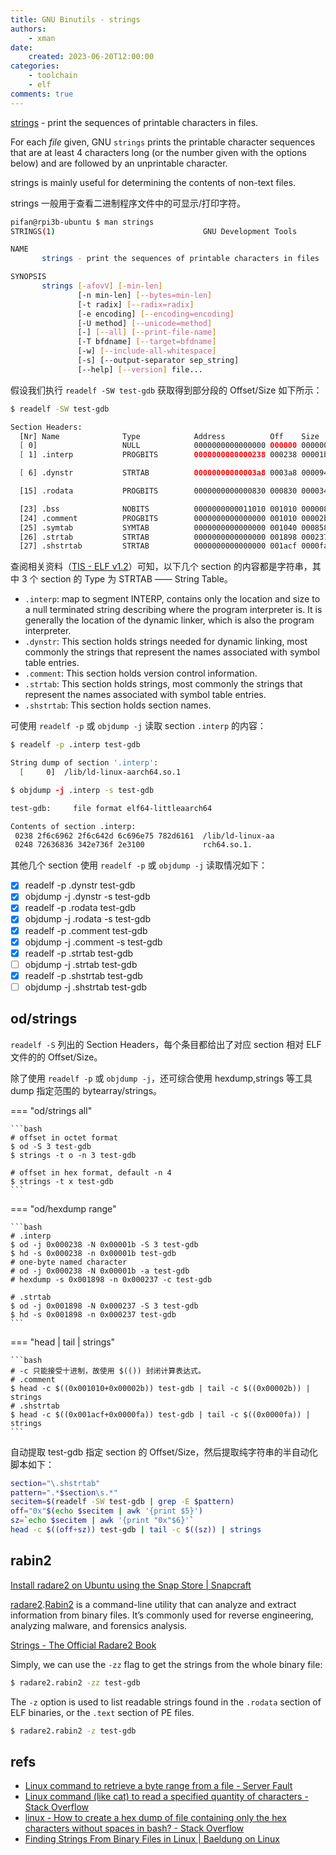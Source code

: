 ```yaml
---
title: GNU Binutils - strings
authors:
    - xman
date:
    created: 2023-06-20T12:00:00
categories:
    - toolchain
    - elf
comments: true
---
```


[strings](https://man7.org/linux/man-pages/man1/strings.1.html) - print the sequences of printable characters in files.

For each *file* given, GNU `strings` prints the printable character sequences that are at least 4 characters long (or the number given with the options below) and are followed by an unprintable character.

strings is mainly useful for determining the contents of non-text files.

<!-- more -->

strings 一般用于查看二进制程序文件中的可显示/打印字符。

```bash
pifan@rpi3b-ubuntu $ man strings
STRINGS(1)                                 GNU Development Tools                                STRINGS(1)

NAME
       strings - print the sequences of printable characters in files

SYNOPSIS
       strings [-afovV] [-min-len]
               [-n min-len] [--bytes=min-len]
               [-t radix] [--radix=radix]
               [-e encoding] [--encoding=encoding]
               [-U method] [--unicode=method]
               [-] [--all] [--print-file-name]
               [-T bfdname] [--target=bfdname]
               [-w] [--include-all-whitespace]
               [-s] [--output-separator sep_string]
               [--help] [--version] file...

```

假设我们执行 `readelf -SW test-gdb` 获取得到部分段的 Offset/Size 如下所示：

```bash
$ readelf -SW test-gdb

Section Headers:
  [Nr] Name              Type            Address          Off    Size   ES Flg Lk Inf Al
  [ 0]                   NULL            0000000000000000 000000 000000 00      0   0  0
  [ 1] .interp           PROGBITS        0000000000000238 000238 00001b 00   A  0   0  1

  [ 6] .dynstr           STRTAB          00000000000003a8 0003a8 000094 00   A  0   0  1

  [15] .rodata           PROGBITS        0000000000000830 000830 000034 00   A  0   0  8

  [23] .bss              NOBITS          0000000000011010 001010 000008 00  WA  0   0  1
  [24] .comment          PROGBITS        0000000000000000 001010 00002b 01  MS  0   0  1
  [25] .symtab           SYMTAB          0000000000000000 001040 000858 18     26  65  8
  [26] .strtab           STRTAB          0000000000000000 001898 000237 00      0   0  1
  [27] .shstrtab         STRTAB          0000000000000000 001acf 0000fa 00      0   0  1
```

查阅相关资料（[TIS - ELF v1.2](https://refspecs.linuxfoundation.org/elf/elf.pdf)）可知，以下几个 section 的内容都是字符串，其中 3 个 section 的 Type 为 STRTAB —— String Table。

- `.interp`: map to segment INTERP, contains only the location and size to a null terminated string describing where the program interpreter is. It is generally the location of the dynamic linker, which is also the program interpreter.
- `.dynstr`: This section holds strings needed for dynamic linking, most commonly the strings that represent the names associated with symbol table entries.
- `.comment`: This section holds version control information.
- `.strtab`: This section holds strings, most commonly the strings that represent the names associated with symbol table entries.
- `.shstrtab`: This section holds section names.

可使用 `readelf -p` 或 `objdump -j` 读取 section `.interp` 的内容：

```bash
$ readelf -p .interp test-gdb

String dump of section '.interp':
  [     0]  /lib/ld-linux-aarch64.so.1

$ objdump -j .interp -s test-gdb

test-gdb:     file format elf64-littleaarch64

Contents of section .interp:
 0238 2f6c6962 2f6c642d 6c696e75 782d6161  /lib/ld-linux-aa
 0248 72636836 342e736f 2e3100             rch64.so.1.
```

其他几个 section 使用 `readelf -p` 或 `objdump -j` 读取情况如下：

- [x] readelf -p .dynstr test-gdb
- [x] objdump -j .dynstr -s test-gdb
- [x] readelf -p .rodata test-gdb
- [x] objdump -j .rodata -s test-gdb
- [x] readelf -p .comment test-gdb
- [x] objdump -j .comment -s test-gdb
- [x] readelf -p .strtab test-gdb
- [ ] objdump -j .strtab test-gdb
- [x] readelf -p .shstrtab test-gdb
- [ ] objdump -j .shstrtab test-gdb

## od/strings

`readelf -S` 列出的 Section Headers，每个条目都给出了对应 section 相对 ELF 文件的的 Offset/Size。

除了使用 `readelf -p` 或 `objdump -j`，还可综合使用 hexdump,strings 等工具 dump 指定范围的 bytearray/strings。

=== "od/strings all"

    ```bash
    # offset in octet format
    $ od -S 3 test-gdb
    $ strings -t o -n 3 test-gdb

    # offset in hex format, default -n 4
    $ strings -t x test-gdb
    ```

=== "od/hexdump range"

    ```bash
    # .interp
    $ od -j 0x000238 -N 0x00001b -S 3 test-gdb
    $ hd -s 0x000238 -n 0x00001b test-gdb
    # one-byte named character
    # od -j 0x000238 -N 0x00001b -a test-gdb
    # hexdump -s 0x001898 -n 0x000237 -c test-gdb

    # .strtab
    $ od -j 0x001898 -N 0x000237 -S 3 test-gdb
    $ hd -s 0x001898 -n 0x000237 test-gdb
    ```

=== "head | tail | strings"

    ```bash
    # -c 只能接受十进制，故使用 $(()) 封闭计算表达式。
    # .comment
    $ head -c $((0x001010+0x00002b)) test-gdb | tail -c $((0x00002b)) | strings
    # .shstrtab
    $ head -c $((0x001acf+0x0000fa)) test-gdb | tail -c $((0x0000fa)) | strings
    ```

自动提取 test-gdb 指定 section 的 Offset/Size，然后提取纯字符串的半自动化脚本如下：

```bash
section="\.shstrtab"
pattern=".*$section\s.*"
secitem=$(readelf -SW test-gdb | grep -E $pattern)
off="0x"$(echo $secitem | awk '{print $5}')
sz=`echo $secitem | awk '{print "0x"$6}'`
head -c $((off+sz)) test-gdb | tail -c $((sz)) | strings
```

## rabin2

[Install radare2 on Ubuntu using the Snap Store | Snapcraft](https://snapcraft.io/install/radare2/ubuntu#install)

[radare2](https://www.radare.org/n/).[Rabin2](https://book.rada.re/tools/rabin2/intro.html) is a command-line utility that can analyze and extract information from binary files. It’s commonly used for reverse engineering, analyzing malware, and forensics analysis.

[Strings - The Official Radare2 Book](https://book.rada.re/tools/rabin2/strings.html)

Simply, we can use the `-zz` flag to get the strings from the whole binary file:

```bash
$ radare2.rabin2 -zz test-gdb
```

The `-z` option is used to list readable strings found in the `.rodata` section of ELF binaries, or the `.text` section of PE files.

```bash
$ radare2.rabin2 -z test-gdb
```

## refs

- [Linux command to retrieve a byte range from a file - Server Fault](https://serverfault.com/questions/406791/linux-command-to-retrieve-a-byte-range-from-a-file)
- [Linux command (like cat) to read a specified quantity of characters - Stack Overflow](https://stackoverflow.com/questions/218912/linux-command-like-cat-to-read-a-specified-quantity-of-characters)
- [linux - How to create a hex dump of file containing only the hex characters without spaces in bash? - Stack Overflow](https://stackoverflow.com/questions/2614764/how-to-create-a-hex-dump-of-file-containing-only-the-hex-characters-without-spac)
- [Finding Strings From Binary Files in Linux | Baeldung on Linux](https://www.baeldung.com/linux/find-string-binary-file)
